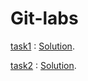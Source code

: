 # Git-labs
[task1](task1.JPG) : [Solution](solutions/task1_solution.md).


[task2](task2.JPG) : [Solution](solutions/task2_solution.md). 
